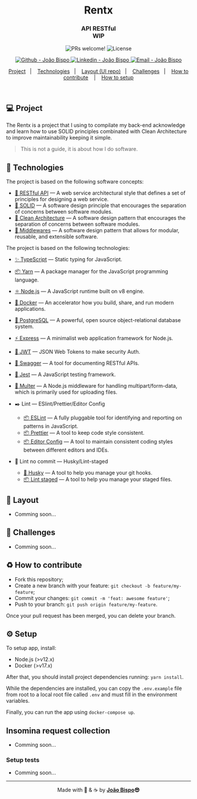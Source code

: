 <meta charset="utf-8">
<h1 align="center">
 Rentx
</h1>

<h3 align="center">
 API RESTful <br/> WIP
</h3>

<p align="center">
 <img src="https://img.shields.io/static/v1?label=PRs&message=welcome&color=0077b5&labelColor=1C1C1C" alt="PRs welcome!" />

  <img alt="License" src="https://img.shields.io/static/v1?label=license&message=not specified&color=0077b5&labelColor=1C1C1C">
</p>
<p align="center">
  <a href="https://github.com/joaobispo2077" target="_blank" >
    <img alt="Github - João Bispo" src="https://img.shields.io/badge/Github--%4B0082?style=plastic&labelColor=1C1C1C&color=0077b5&logo=github">
  </a>
  <a href="https://www.linkedin.com/in/joaobispo2077/" target="_blank" >
    <img alt="Linkedin - João Bispo" src="https://img.shields.io/badge/Linkedin--%23F8952D?style=plastic&labelColor=1C1C1C&color=0077b5&logo=linkedin">
  </a>
  <a href="mailto:joaobispo2077@gmail.com" target="_blank" >
    <img alt="Email - João Bispo" src="https://img.shields.io/badge/Email--%23F8952D?style=plastic&labelColor=1C1C1C&color=0077b5&logo=gmail">
  </a>
</p>

<p align="center">
  <a href="#-project">Project</a>&nbsp;&nbsp;&nbsp;|&nbsp;&nbsp;&nbsp;
  <a href="#-technologies">Technologies</a>&nbsp;&nbsp;&nbsp;|&nbsp;&nbsp;&nbsp;
  <a href="#-layout">Layout (UI repo)</a>&nbsp;&nbsp;&nbsp;|&nbsp;&nbsp;&nbsp;
  <a href="#-challenges">Challenges</a>&nbsp;&nbsp;&nbsp;|&nbsp;&nbsp;&nbsp;
  <a href="#%EF%B8%8F-how-to-contribute">How to contribute</a> &nbsp;&nbsp;&nbsp;|&nbsp;&nbsp;&nbsp;
  <a href="#%EF%B8%8F-setup">How to setup</a>
</p>

<br>

## 💻 Project

The Rentx is a project that I using to compilate my back-end acknowledge and learn how to use SOLID principles combinated with Clean Architecture to improve maintainability keeping it simple.

> This is not a guide, it is about how I do software.

## 🚀 Technologies

The project is based on the following software concepts:

- [🔧 RESTful API](https://en.wikipedia.org/wiki/Representational_state_transfer) — A web service architectural style that defines a set of principles for designing a web service.
- [🔧 SOLID](https://en.wikipedia.org/wiki/SOLID) — A software design principle that encourages the separation of concerns between software modules.
- [🔧 Clean Architecture](https://blog.cleancoder.com/uncle-bob/2012/08/13/the-clean-architecture.html) — A software design pattern that encourages the separation of concerns between software modules.
- [🔧 Middlewares](https://en.wikipedia.org/wiki/Middleware) — A software design pattern that allows for modular, reusable, and extensible software.

The project is based on the following technologies:

- [✨ TypeScript](https://www.typescriptlang.org) — Static typing for JavaScript.
- [📦 Yarn](https://yarnpkg.com) — A package manager for the JavaScript programming language.
- [⚛ Node.js](https://nodejs.org/en/) — A JavaScript runtime built on v8 engine.
- [🐳 Docker](https://www.docker.com) — An accelerator how you build, share, and run modern applications.
- [💾 PostgreSQL](https://www.postgresql.org) — A powerful, open source object-relational database system.
- [⚡ Express](https://expressjs.com) — A minimalist web application framework for Node.js.
- [🔐 JWT](https://jwt.io) — JSON Web Tokens to make security Auth.
- [📝 Swagger](https://swagger.io) — A tool for documenting RESTful APIs.
- [🧪 Jest](https://jestjs.io) — A JavaScript testing framework.
- [🔼 Multer](https://www.npmjs.com/package/multer) — A Node.js middleware for handling multipart/form-data, which is primarily used for uploading files.

- ✒️ Lint — ESlint/Prettier/Editor Config

  - [📦 ESLint](https://eslint.org) — A fully pluggable tool for identifying and reporting on patterns in JavaScript.
  - [📦 Prettier](https://prettier.io) — A tool to keep code style consistent.
  - [📦 Editor Config](https://editorconfig.org) — A tool to maintain consistent coding styles between different editors and IDEs.

- 🧲 Lint no commit — Husky/Lint-staged
  - [🐶 Husky](https://typicode.github.io/husky/#/) — A tool to help you manage your git hooks.
  - [📦 Lint staged](https://github.com/okonet/lint-staged) — A tool to help you manage your staged files.

## 🔖 Layout

- Comming soon...

## 🎯 Challenges

- Comming soon...

## ♻️ How to contribute

- Fork this repository;
- Create a new branch with your feature: `git checkout -b feature/my-feature`;
- Commit your changes: `git commit -m 'feat: awesome feature'`;
- Push to your branch: `git push origin feature/my-feature`.

Once your pull request has been merged, you can delete your branch.

## ⚙️ Setup

To setup app, install:

- Node.js (>v12.x)
- Docker (>v17.x)

After that, you should install project dependencies running: `yarn install`.

While the dependencies are installed, you can copy the `.env.example` file
from root to a local root file called `.env` and must fill in the environment variables.

Finally, you can run the app using `docker-compose up`.

## Insomina request collection

- Comming soon...

### Setup tests

- Comming soon...

---

<p align="center">Made with 💙 & ☕  by <strong><a href="https://www.linkedin.com/in/joaobispo2077/">João Bispo</a>😎 </strong> </p>
